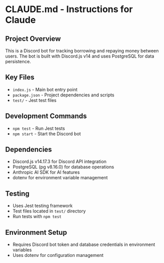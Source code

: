 # CLAUDE.md - Instructions for Claude

## Project Overview
This is a Discord bot for tracking borrowing and repaying money between users. The bot is built with Discord.js v14 and uses PostgreSQL for data persistence.

## Key Files
- `index.js` - Main bot entry point
- `package.json` - Project dependencies and scripts
- `test/` - Jest test files

## Development Commands
- `npm test` - Run Jest tests
- `npm start` - Start the Discord bot

## Dependencies
- Discord.js v14.17.3 for Discord API integration
- PostgreSQL (pg v8.16.0) for database operations
- Anthropic AI SDK for AI features
- dotenv for environment variable management

## Testing
- Uses Jest testing framework
- Test files located in `test/` directory
- Run tests with `npm test`

## Environment Setup
- Requires Discord bot token and database credentials in environment variables
- Uses dotenv for configuration management